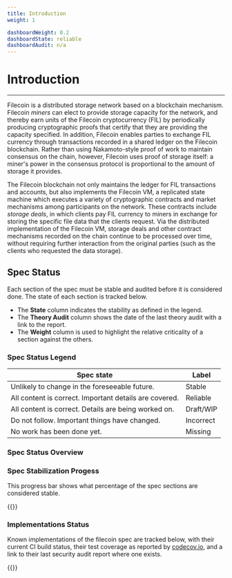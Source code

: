 ```yaml
---
title: Introduction
weight: 1

dashboardWeight: 0.2
dashboardState: reliable
dashboardAudit: n/a
---
```


# Introduction
---

Filecoin is a distributed storage network based on a blockchain mechanism.
Filecoin *miners* can elect to provide storage capacity for the network, and thereby
earn units of the Filecoin cryptocurrency (FIL) by periodically producing
cryptographic proofs that certify that they are providing the capacity specified.
In addition, Filecoin enables parties to exchange FIL currency
through transactions recorded in a shared ledger on the Filecoin blockchain.
Rather than using Nakamoto-style proof of work to maintain consensus on the chain, however,
Filecoin uses proof of storage itself: a miner's power in the consensus protocol
is proportional to the amount of storage it provides.

The Filecoin blockchain not only maintains the ledger for FIL transactions and
accounts, but also implements the Filecoin VM, a replicated state machine which executes
a variety of cryptographic contracts and market mechanisms among participants
on the network.
These contracts include *storage deals*, in which clients pay FIL currency to miners
in exchange for storing the specific file data that the clients request.
Via the distributed implementation of the Filecoin VM, storage deals
and other contract mechanisms recorded on the chain continue to be processed
over time, without requiring further interaction from the original parties
(such as the clients who requested the data storage).

## Spec Status

Each section of the spec must be stable and audited before it is considered done. The state of each section is tracked below. 

- The **State** column indicates the stability as defined in the legend. 
- The **Theory Audit** column shows the date of the last theory audit with a link to the report.
- The **Weight** column is used to highlight the relative criticality of a section against the others.

### Spec Status Legend

<table class="Dashboard">
  <thead>
    <tr>
      <th>Spec state</th>
      <th>Label</th>
    <tr>
  <thead>
  <tbody>
    <tr>
      <td>Unlikely to change in the foreseeable future.</td>
      <td class="text-black bg-stable">Stable</td>
    </tr>
    <tr>
      <td>All content is correct. Important details are covered.</td>
      <td class="text-black bg-reliable">Reliable</td>
    </tr>
    <tr>
      <td>All content is correct. Details are being worked on.</td>
      <td class="text-black bg-wip">Draft/WIP</td>
    </tr>
    <tr>
      <td>Do not follow. Important things have changed.</td>
      <td class="text-black bg-incorrect">Incorrect</td>
    </tr>
    <tr>
      <td>No work has been done yet.</td>
      <td class="text-black bg-missing">Missing</td>
    </tr>
  </tbody>
</table>

### Spec Status Overview
<div id="dashboard-container"></div>

### Spec Stabilization Progess

This progress bar shows what percentage of the spec sections are considered stable.

{{<dashboard-progress>}}


### Implementations Status

Known implementations of the filecoin spec are tracked below, with their current CI build status, their test coverage as reported by [codecov.io](https://codecov.io), and a link to their last security audit report where one exists.

{{<dashboard-impl>}}